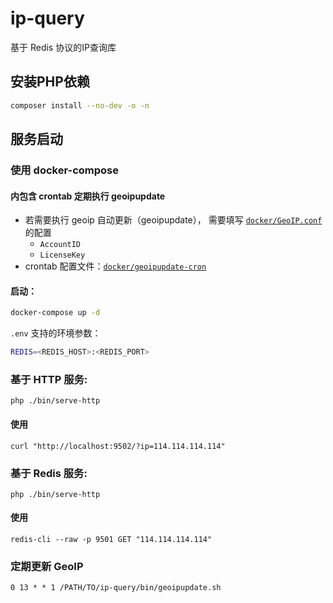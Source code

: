 # ip-query
基于 Redis 协议的IP查询库

## 安装PHP依赖

```bash
composer install --no-dev -o -n
```

## 服务启动

### 使用 docker-compose

#### 内包含 crontab 定期执行 geoipupdate

- 若需要执行 geoip 自动更新（geoipupdate）， 需要填写 [`docker/GeoIP.conf`](docker/GeoIP.conf) 的配置 
  - `AccountID` 
  - `LicenseKey`
- crontab 配置文件：[`docker/geoipupdate-cron`](docker/geoipupdate-cron)

#### 启动：

```bash
docker-compose up -d
```

`.env` 支持的环境参数：
```bash
REDIS=<REDIS_HOST>:<REDIS_PORT>
```


### 基于 HTTP 服务:

```
php ./bin/serve-http
```

#### 使用

```
curl "http://localhost:9502/?ip=114.114.114.114"
```

### 基于 Redis 服务:

```
php ./bin/serve-http
```

#### 使用

```
redis-cli --raw -p 9501 GET "114.114.114.114"
```

### 定期更新 GeoIP 

```
0 13 * * 1 /PATH/TO/ip-query/bin/geoipupdate.sh
```
